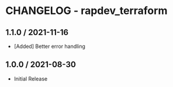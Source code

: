 # CHANGELOG - rapdev_terraform

## 1.1.0 / 2021-11-16
* [Added] Better error handling

## 1.0.0 / 2021-08-30
* Initial Release
